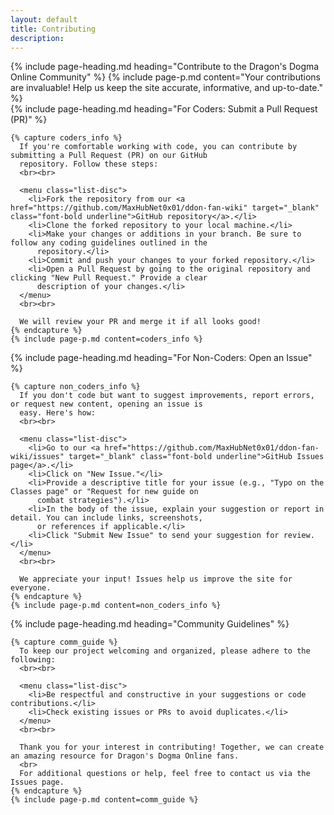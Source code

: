 ```yaml
---
layout: default
title: Contributing
description:
---
```


<div class="margin-center-90 overflow-x-auto">
  {% include page-heading.md heading="Contribute to the Dragon's Dogma Online Community" %}
  {% include page-p.md content="Your contributions are invaluable! Help us keep the site accurate, informative, and up-to-date." %}

  <section id="coders">
    {% include page-heading.md heading="For Coders: Submit a Pull Request (PR)" %}
    
    {% capture coders_info %}
      If you're comfortable working with code, you can contribute by submitting a Pull Request (PR) on our GitHub
      repository. Follow these steps:
      <br><br>

      <menu class="list-disc">
        <li>Fork the repository from our <a href="https://github.com/MaxHubNet0x01/ddon-fan-wiki" target="_blank" class="font-bold underline">GitHub repository</a>.</li>
        <li>Clone the forked repository to your local machine.</li>
        <li>Make your changes or additions in your branch. Be sure to follow any coding guidelines outlined in the
          repository.</li>
        <li>Commit and push your changes to your forked repository.</li>
        <li>Open a Pull Request by going to the original repository and clicking "New Pull Request." Provide a clear
          description of your changes.</li>
      </menu>
      <br><br>

      We will review your PR and merge it if all looks good!
    {% endcapture %}
    {% include page-p.md content=coders_info %}
  </section>

  <section id="non-coders">
    {% include page-heading.md heading="For Non-Coders: Open an Issue" %}
    
    {% capture non_coders_info %}
      If you don't code but want to suggest improvements, report errors, or request new content, opening an issue is
      easy. Here's how:
      <br><br>

      <menu class="list-disc">
        <li>Go to our <a href="https://github.com/MaxHubNet0x01/ddon-fan-wiki/issues" target="_blank" class="font-bold underline">GitHub Issues page</a>.</li>
        <li>Click on "New Issue."</li>
        <li>Provide a descriptive title for your issue (e.g., "Typo on the Classes page" or "Request for new guide on
          combat strategies").</li>
        <li>In the body of the issue, explain your suggestion or report in detail. You can include links, screenshots,
          or references if applicable.</li>
        <li>Click "Submit New Issue" to send your suggestion for review.</li>
      </menu>
      <br><br>

      We appreciate your input! Issues help us improve the site for everyone.
    {% endcapture %}
    {% include page-p.md content=non_coders_info %}
  </section>

  <section id="community-guidelines">
    {% include page-heading.md heading="Community Guidelines" %}
    
    {% capture comm_guide %}
      To keep our project welcoming and organized, please adhere to the following:
      <br><br>

      <menu class="list-disc">
        <li>Be respectful and constructive in your suggestions or code contributions.</li>
        <li>Check existing issues or PRs to avoid duplicates.</li>
      </menu>
      <br><br>

      Thank you for your interest in contributing! Together, we can create an amazing resource for Dragon's Dogma Online fans.
      <br>
      For additional questions or help, feel free to contact us via the Issues page.
    {% endcapture %}
    {% include page-p.md content=comm_guide %}
  </section>
</div>